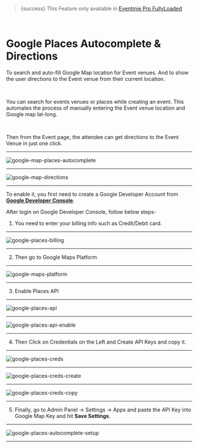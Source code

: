 > {success} This Feature only available in [Eventmie Pro FullyLoaded](https://classiebit.com/eventmie-pro-fullyloaded)

<br>

# Google Places Autocomplete & Directions

To search and auto-fill Google Map location for Event venues. And to show the user directions to the Event venue from their current location.

<br>

You can search for events venues or places while creating an event. This automates the process of manually entering the Event venue location and Google map lat-long.

<br>

Then from the Event page, the attendee can get directions to the Event Venue in just one click.

---

![google-map-places-autocomplete](https://eventmie-pro-docs.classiebit.com//images/v2/EventmieProFullyLoadedV2.0/google-map-places-autocomplete.png "google-map-places-autocomplete")

---

![google-map-directions](https://eventmie-pro-docs.classiebit.com//images/fullyloaded/google-map-directions.png "google-map-directions")

---

To enable it, you first need to create a Google Developer Account from **[Google Developer Console](https://console.cloud.google.com/)**.

After login on Google Developer Console, follow below steps-

1. You need to enter your billing info such as Credit/Debit card.

---

![google-places-billing](https://eventmie-pro-docs.classiebit.com//images/fullyloaded/google-places-billing.png "google-places-billing")

---

2. Then go to Google Maps Platform

---

![google-maps-platform](https://eventmie-pro-docs.classiebit.com//images/fullyloaded/google-maps-platform.png "google-maps-platform")

---

3. Enable Places API

---

![google-places-api](https://eventmie-pro-docs.classiebit.com//images/fullyloaded/google-places-api.png "google-places-api")

---

![google-places-api-enable](https://eventmie-pro-docs.classiebit.com//images/fullyloaded/google-places-api-enable.png "google-places-api-enable")

---

4. Then Click on Credentials on the Left and Create API Keys and copy it.

---

![google-places-creds](https://eventmie-pro-docs.classiebit.com//images/fullyloaded/google-places-creds.png "google-places-creds")

---

![google-places-creds-create](https://eventmie-pro-docs.classiebit.com//images/fullyloaded/google-places-creds-create.png "google-places-creds-create")

---

![google-places-creds-copy](https://eventmie-pro-docs.classiebit.com//images/fullyloaded/google-places-creds-copy.png "google-places-creds-copy")

---

5. Finally, go to Admin Panel -> Settings -> Apps and paste the API Key into Google Map Key and hit **Save Settings**.

---

![google-places-autocomplete-setup](https://eventmie-pro-docs.classiebit.com//images/v2/EventmieProFullyLoadedV2.0/google-places-autocomplete-setup.png "google-places-autocomplete-setup")

---
